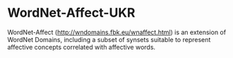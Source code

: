 # WordNet-Affect-UKR
WordNet-Affect (http://wndomains.fbk.eu/wnaffect.html) is an extension of WordNet Domains, including a subset of synsets suitable to represent affective concepts correlated with affective words.
